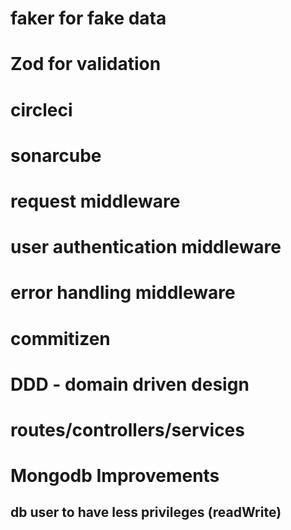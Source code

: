 # faker for fake data

# Zod for validation

# circleci

# sonarcube

# request middleware

# user authentication middleware

# error handling middleware

# commitizen

# DDD - domain driven design

# routes/controllers/services

# Mongodb Improvements

## db user to have less privileges (readWrite)
